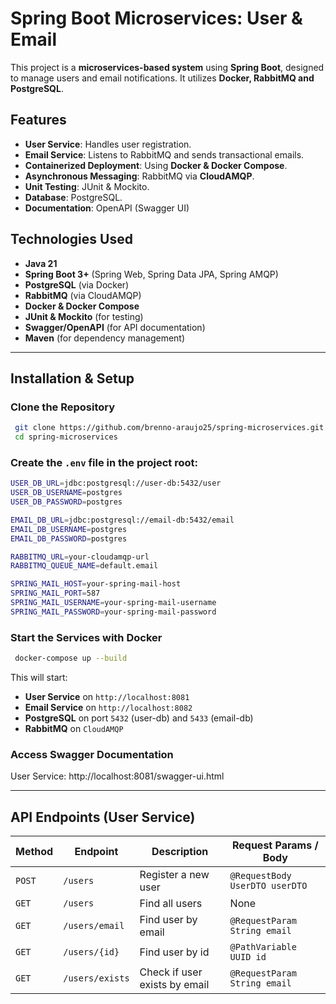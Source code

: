 # Spring Boot Microservices: User & Email

This project is a **microservices-based system** using **Spring Boot**, designed to manage users and email notifications. It utilizes **Docker, RabbitMQ and PostgreSQL**.

## Features
- **User Service**: Handles user registration.
- **Email Service**: Listens to RabbitMQ and sends transactional emails.
- **Containerized Deployment**: Using **Docker & Docker Compose**.
- **Asynchronous Messaging**: RabbitMQ via **CloudAMQP**.
- **Unit Testing**: JUnit & Mockito.
- **Database**: PostgreSQL.
- **Documentation**: OpenAPI (Swagger UI)

## Technologies Used
- **Java 21**
- **Spring Boot 3+** (Spring Web, Spring Data JPA, Spring AMQP)
- **PostgreSQL** (via Docker)
- **RabbitMQ** (via CloudAMQP)
- **Docker & Docker Compose**
- **JUnit & Mockito** (for testing)
- **Swagger/OpenAPI** (for API documentation)
- **Maven** (for dependency management)

---
## Installation & Setup

### **Clone the Repository**
```sh
 git clone https://github.com/brenno-araujo25/spring-microservices.git
 cd spring-microservices
```

### **Create the `.env` file** in the project root:
```sh
USER_DB_URL=jdbc:postgresql://user-db:5432/user
USER_DB_USERNAME=postgres
USER_DB_PASSWORD=postgres

EMAIL_DB_URL=jdbc:postgresql://email-db:5432/email
EMAIL_DB_USERNAME=postgres
EMAIL_DB_PASSWORD=postgres

RABBITMQ_URL=your-cloudamqp-url
RABBITMQ_QUEUE_NAME=default.email

SPRING_MAIL_HOST=your-spring-mail-host
SPRING_MAIL_PORT=587
SPRING_MAIL_USERNAME=your-spring-mail-username
SPRING_MAIL_PASSWORD=your-spring-mail-password
```

### **Start the Services with Docker**
```sh
 docker-compose up --build
```

This will start:
- **User Service** on `http://localhost:8081`
- **Email Service** on `http://localhost:8082`
- **PostgreSQL** on port `5432` (user-db) and `5433` (email-db)
- **RabbitMQ** on `CloudAMQP`

### **Access Swagger Documentation**
User Service: http://localhost:8081/swagger-ui.html

---
## API Endpoints (User Service)
| Method   | Endpoint       | Description                  | Request Params / Body                  |
|----------|----------------|------------------------------|----------------------------------------|
| `POST`   | `/users`       | Register a new user          | `@RequestBody UserDTO userDTO`         |
| `GET`    | `/users`       | Find all users               | None                                   |
| `GET`    | `/users/email` | Find user by email           | `@RequestParam String email`           |
| `GET`    | `/users/{id}`  | Find user by id              | `@PathVariable UUID id`                |
| `GET`    | `/users/exists`| Check if user exists by email| `@RequestParam String email`           |

